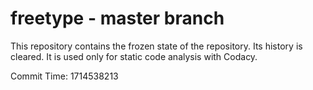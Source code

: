 # freetype - master branch

This repository contains the frozen state of the repository.
Its history is cleared. It is used only for static code
analysis with Codacy.

Commit Time: 1714538213